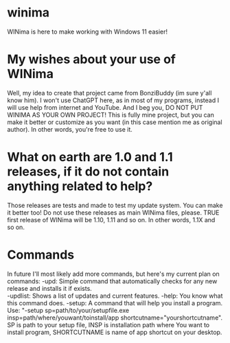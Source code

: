 # winima
WINima is here to make working with Windows 11 easier!

# My wishes about your use of WINima
Well, my idea to create that project came from BonziBuddy (im sure y'all know him). I won't use ChatGPT here, as in most of my programs, instead I will use help from internet and YouTube.
And I beg you, DO NOT PUT WINIMA AS YOUR OWN PROJECT! This is fully mine project, but you can make it better or customize as you want (in this case mention me as original author). In other words, you're free to use it.

# What on earth are 1.0 and 1.1 releases, if it do not contain anything related to help?
Those releases are tests and made to test my update system. You can make it better too!
Do not use these releases as main WINima files, please.
TRUE first release of WINima will be 1.10, 1.11 and so on. In other words, 1.1X and so on.

# Commands
In future I'll most likely add more commands, but here's my current plan on commands:
-upd: Simple command that automatically checks for any new release and installs it if exists.\
-updlist: Shows a list of updates and current features.
-help: You know what this command does.
-setup: A command that will help you install a program. Use: "-setup sp=path/to/your/setupfile.exe insp=path/where/youwant/toinstall/app shortcutname="yourshortcutname". SP is path to your setup file, INSP is installation path where You want to install program, SHORTCUTNAME is name of app shortcut on your desktop.

